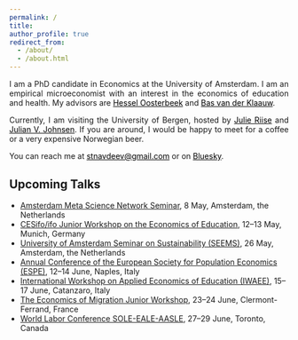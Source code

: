 ```yaml
---
permalink: /
title: 
author_profile: true
redirect_from: 
  - /about/
  - /about.html
---
```


<p align="justify">  
I am a PhD candidate in Economics at the University of Amsterdam. I am an empirical microeconomist with an interest in the economics of education and health. My advisors are <a href="https://oosterbeek.economists.nl" style="color: black;">Hessel Oosterbeek</a> and <a href="https://research.vu.nl/en/persons/bas-van-der-klaauw" style="color: black;">Bas van der Klaauw</a>.
</p>
<p align="justify">
   Currently, I am visiting the University of Bergen, hosted by <a href="https://sites.google.com/site/riisejulie" style="color: black;">Julie Riise</a> and <a href="https://sites.google.com/site/julianvedelerjohnsen/" style="color: black;">Julian V. Johnsen</a>. If you are around, I would be happy to meet for a coffee or a very expensive Norwegian beer.
</p>
<p align="justify">
You can reach me at <a href="mailto:stnavdeev@gmail.com" style="color: black;">stnavdeev@gmail.com</a> or on <a href="https://bsky.app/profile/stnavdeev.com" style="color: black;">Bluesky</a>.
</p>


<h2 style="margin-top: 30px; font-weight: bold; text-align: left;">Upcoming Talks</h2>
<ul style="margin-top: 7.5px; margin-left: 0px; padding-left: 20px;">
  <li><a href="http://rios-vu.nl/rios-symposium/" target="_blank">Amsterdam Meta Science Network Seminar</a>, 8 May, Amsterdam, the Netherlands</li>
  <li><a href="https://www.cesifo.org/en/event/2025-05-12/cesifo-ifo-junior-workshop-economics-education-2025" target="_blank">CESifo/ifo Junior Workshop on the Economics of Education</a>, 12–13 May, Munich, Germany</li>
  <li><a href="https://asf.uva.nl/content/events/2025/05/seems-seminar-with-stanislav-avdeev-ase-uva--justin-starreveld-abs-uva.html?origin=bg7%2BbsTPS7mnmftCfYyi1A" target="_blank">University of Amsterdam Seminar on Sustainability (SEEMS)</a>, 26 May, Amsterdam, the Netherlands</li>
  <li><a href="https://www.espe2025naples.com" target="_blank">Annual Conference of the European Society for Population Economics (ESPE)</a>, 12–14 June, Naples, Italy</li>
  <li><a href="https://iwaee.org/new/" target="_blank">International Workshop on Applied Economics of Education (IWAEE)</a>, 15–17 June, Catanzaro, Italy</li>
  <li><a href="https://economig2025.sciencesconf.org" target="_blank">The Economics of Migration Junior Workshop</a>, 23–24 June, Clermont-Ferrand, France</li>
  <li><a href="https://www.sole-jole.org/upcoming-meeting" target="_blank">World Labor Conference SOLE-EALE-AASLE</a>, 27–29 June, Toronto, Canada</li>
</ul>

